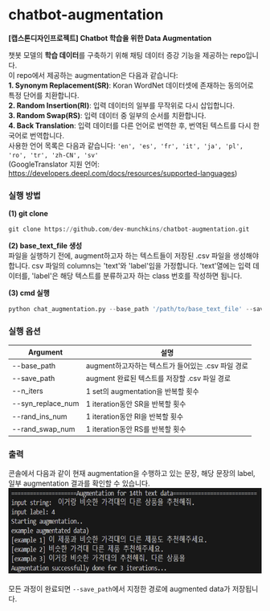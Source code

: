 # chatbot-augmentation
<b> [캡스톤디자인프로젝트] Chatbot 학습을 위한 Data Augmentation </b>

챗봇 모델의 <b>학습 데이터</b>를 구축하기 위해 채팅 데이터 증강 기능을 제공하는 repo입니다. <br>
이 repo에서 제공하는 augmentation은 다음과 같습니다: <br>
<b>1. Synonym Replacement(SR)</b>: Koran WordNet 데이터셋에 존재하는 동의어로 특정 단어를 치환합니다. <br>
<b>2. Random Insertion(RI)</b>: 입력 데이터의 일부를 무작위로 다시 삽입합니다. <br>
<b>3. Random Swap(RS)</b>: 입력 데이터 중 일부의 순서를 치환합니다. <br>
<b>4. Back Translation</b>: 입력 데이터를 다른 언어로 번역한 후, 번역된 텍스트를 다시 한국어로 번역합니다. <br>
사용한 언어 목록은 다음과 같습니다: `'en', 'es', 'fr', 'it', 'ja', 'pl', 'ro', 'tr', 'zh-CN', 'sv'` <br>
(GoogleTranslator 지원 언어: https://developers.deepl.com/docs/resources/supported-languages)

 
### 실행 방법
<b>(1) git clone</b> <br>
```python
git clone https://github.com/dev-munchkins/chatbot-augmentation.git
```

<b>(2) base_text_file 생성</b>  <br>
파일을 실행하기 전에, augment하고자 하는 텍스트들이 저장된 .csv 파일을 생성해야 합니다. csv 파일의 columns는 'text'와 'label'임을 가정합니다. 'text'열에는 입력 데이터를, 'label'은 해당 텍스트를 분류하고자 하는 class 번호를 작성하면 됩니다.

<b>(3) cmd 실행</b>  <br>
```python
python chat_augmentation.py --base_path '/path/to/base_text_file' --save_path '/path/to/output_file'
```

### 실행 옵션
| Argument | 설명 |
|-------|-------|
| --base_path | augment하고자하는 텍스트가 들어있는 .csv 파일 경로 |
| --save_path | augment 완료된 텍스트를 저장할 .csv 파일 경로 |
| --n_iters | 1 set의 augmentation을 반복할 횟수 |
| --syn_replace_num | 1 iteration동안 SR을 반복할 횟수 |
| --rand_ins_num | 1 iteration동안 RI을 반복할 횟수 |
| --rand_swap_num | 1 iteration동안 RS를 반복할 횟수 |


### 출력
콘솔에서 다음과 같이 현재 augmentation을 수행하고 있는 문장, 해당 문장의 label, 일부 augmentation 결과를 확인할 수 있습니다. <br>
<img src="image.png" alt="console output for augmentation process" height="170"> <br> <br>
모든 과정이 완료되면 `--save_path`에서 지정한 경로에 augmented data가 저장됩니다.
